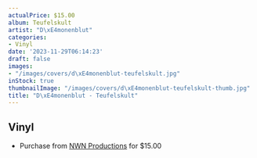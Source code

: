 ```yaml
---
actualPrice: $15.00
album: Teufelskult
artist: "D\xE4monenblut"
categories:
- Vinyl
date: '2023-11-29T06:14:23'
draft: false
images:
- "/images/covers/d\xE4monenblut-teufelskult.jpg"
inStock: true
thumbnailImage: "/images/covers/d\xE4monenblut-teufelskult-thumb.jpg"
title: "D\xE4monenblut - Teufelskult"
---
```


## Vinyl
* Purchase from [NWN Productions](http://shop.nwnprod.com/index.php?route=product/product&path=76&product_id=40897&sort=pd.name&order=ASC) for $15.00
